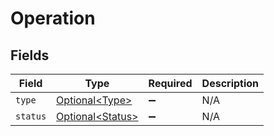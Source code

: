# Operation


## Fields

| Field                                                  | Type                                                   | Required                                               | Description                                            |
| ------------------------------------------------------ | ------------------------------------------------------ | ------------------------------------------------------ | ------------------------------------------------------ |
| `type`                                                 | [Optional\<Type>](../../models/components/Type.md)     | :heavy_minus_sign:                                     | N/A                                                    |
| `status`                                               | [Optional\<Status>](../../models/components/Status.md) | :heavy_minus_sign:                                     | N/A                                                    |
